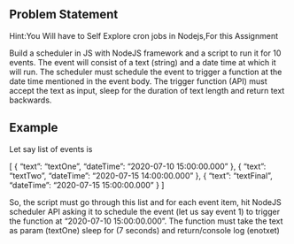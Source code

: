 ## Problem Statement

 Hint:You Will have to Self Explore cron jobs in Nodejs,For this Assignment

Build a scheduler in JS with NodeJS framework and a script to run it for 10 events.
The event will consist of a text (string) and a date time at which it will run.
The scheduler must schedule the event to trigger a function at the date time mentioned in the event body.
The trigger function (API) must accept the text as input, sleep for the duration of text length and return text backwards.

## Example
 Let say list of events is

[
 {
  “text”: “textOne”,
  “dateTime”: “2020-07-10 15:00:00.000”
 },
 {
  “text”: “textTwo”,
  “dateTime”: “2020-07-15 14:00:00.000”
 },
 {
  “text”: “textFinal”,
  “dateTime”: “2020-07-15 15:00:00.000”
 }
]
 
 So, the script must go through this list and for each event item, hit NodeJS scheduler API asking it to schedule the event (let us say event 1) to trigger the function at “2020-07-10 15:00:00.000”. The function must take the text as param (textOne) sleep for (7 seconds) and return/console log (enotxet)

